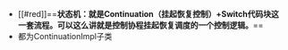 - [[#red]]==**状态机：就是Continuation（挂起恢复控制）+Switch代码块这一套流程。可以这么讲就是控制协程挂起恢复调度的一个控制逻辑。**==
- 都为ContinuationImpl子类